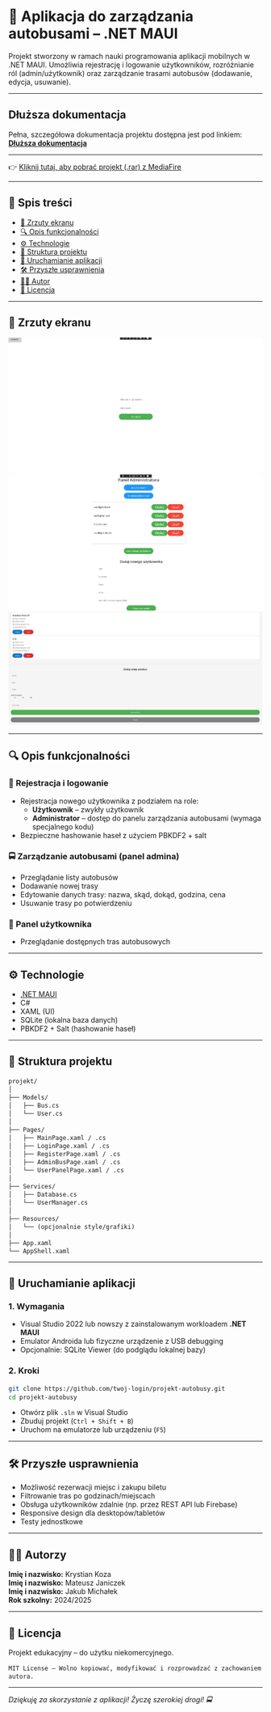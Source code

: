 # 🚌 Aplikacja do zarządzania autobusami – .NET MAUI

Projekt stworzony w ramach nauki programowania aplikacji mobilnych w .NET MAUI. Umożliwia rejestrację i logowanie użytkowników, rozróżnianie ról (admin/użytkownik) oraz zarządzanie trasami autobusów (dodawanie, edycja, usuwanie).

---
## Dłuższa dokumentacja  
Pełna, szczegółowa dokumentacja projektu dostępna jest pod linkiem:  
[**Dłuższa dokumentacja**](README-LONGER.md)

---

👉 [Kliknij tutaj, aby pobrać projekt (.rar) z MediaFire](https://www.mediafire.com/file/jiod1vuoa9j1ulv/projekt.rar/file)

---
## 📌 Spis treści

- [📸 Zrzuty ekranu](#-zrzuty-ekranu)
- [🔍 Opis funkcjonalności](#-opis-funkcjonalności)
- [⚙️ Technologie](#️-technologie)
- [📁 Struktura projektu](#-struktura-projektu)
- [🚀 Uruchamianie aplikacji](#-uruchamianie-aplikacji)
- [🛠 Przyszłe usprawnienia](#-przyszłe-usprawnienia)
- [👨‍💻 Autor](#-autor)
- [📄 Licencja](#-licencja)

---

## 📸 Zrzuty ekranu

![Ekran logowania](screenshots/loginPage.png)
![Panel administratora](screenshots/admin_panel.png)
![Dodawanie autobusu](screenshots/add_bus.png)

---

## 🔍 Opis funkcjonalności

### 👥 Rejestracja i logowanie

- Rejestracja nowego użytkownika z podziałem na role:
  - **Użytkownik** – zwykły użytkownik
  - **Administrator** – dostęp do panelu zarządzania autobusami (wymaga specjalnego kodu)
- Bezpieczne hashowanie haseł z użyciem PBKDF2 + salt

### 🚍 Zarządzanie autobusami (panel admina)

- Przeglądanie listy autobusów
- Dodawanie nowej trasy
- Edytowanie danych trasy: nazwa, skąd, dokąd, godzina, cena
- Usuwanie trasy po potwierdzeniu

### 👤 Panel użytkownika

- Przeglądanie dostępnych tras autobusowych

---

## ⚙️ Technologie

- [.NET MAUI](https://learn.microsoft.com/en-us/dotnet/maui/)
- C#
- XAML (UI)
- SQLite (lokalna baza danych)
- PBKDF2 + Salt (hashowanie haseł)

---

## 📁 Struktura projektu

```
projekt/
│
├── Models/
│   ├── Bus.cs
│   └── User.cs
│
├── Pages/
│   ├── MainPage.xaml / .cs
│   ├── LoginPage.xaml / .cs
│   ├── RegisterPage.xaml / .cs
│   ├── AdminBusPage.xaml / .cs
│   └── UserPanelPage.xaml / .cs
│
├── Services/
│   ├── Database.cs
│   └── UserManager.cs
│
├── Resources/
│   └── (opcjonalnie style/grafiki)
│
├── App.xaml
└── AppShell.xaml
```

---

## 🚀 Uruchamianie aplikacji

### 1. Wymagania

- Visual Studio 2022 lub nowszy z zainstalowanym workloadem **.NET MAUI**
- Emulator Androida lub fizyczne urządzenie z USB debugging
- Opcjonalnie: SQLite Viewer (do podglądu lokalnej bazy)

### 2. Kroki

```bash
git clone https://github.com/twoj-login/projekt-autobusy.git
cd projekt-autobusy
```

- Otwórz plik `.sln` w Visual Studio
- Zbuduj projekt (`Ctrl + Shift + B`)
- Uruchom na emulatorze lub urządzeniu (`F5`)

---

## 🛠 Przyszłe usprawnienia

- Możliwość rezerwacji miejsc i zakupu biletu
- Filtrowanie tras po godzinach/miejscach
- Obsługa użytkowników zdalnie (np. przez REST API lub Firebase)
- Responsive design dla desktopów/tabletów
- Testy jednostkowe

---

## 👨‍💻 Autorzy

**Imię i nazwisko:** Krystian Koza <br>
**Imię i nazwisko:** Mateusz Janiczek <br>
**Imię i nazwisko:** Jakub Michałek <br>
**Rok szkolny:** 2024/2025  

---

## 📄 Licencja

Projekt edukacyjny – do użytku niekomercyjnego.

```
MIT License – Wolno kopiować, modyfikować i rozprowadzać z zachowaniem autora.
```

---

_Dziękuję za skorzystanie z aplikacji! Życzę szerokiej drogi! 🚍_
